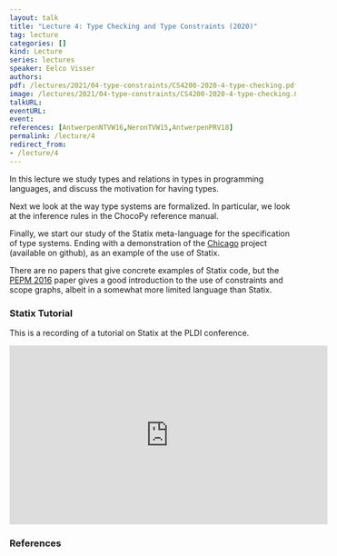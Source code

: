 ```yaml
---
layout: talk
title: "Lecture 4: Type Checking and Type Constraints (2020)"
tag: lecture
categories: []
kind: Lecture
series: lectures
speaker: Eelco Visser
authors:
pdf: /lectures/2021/04-type-constraints/CS4200-2020-4-type-checking.pdf
image: /lectures/2021/04-type-constraints/CS4200-2020-4-type-checking.001.png
talkURL:
eventURL:
event:
references: [AntwerpenNTVW16,NeronTVW15,AntwerpenPRV18]
permalink: /lecture/4
redirect_from:
- /lecture/4
---
```


In this lecture we study types and relations in types in programming languages, and discuss the motivation for having types.

Next we look at the way type systems are formalized. In particular, we look at the inference rules in the ChocoPy reference manual.

Finally, we start our study of the Statix meta-language for the specification of type systems. Ending with a demonstration of the [Chicago](https://github.com/MetaBorgCube/statix-sandbox/tree/master/chicago) project (available on github), as an example of the use of Statix.

There are no papers that give concrete examples of Statix code, but the [PEPM 2016](https://eelcovisser.org/publications/2016/AntwerpenNTVW16.pdf) paper gives a good introduction to the use of constraints and scope graphs, albeit in a somewhat more limited language than Statix.

### Statix Tutorial

This is a recording of a tutorial on Statix at the PLDI conference.

<iframe width="560" height="315" src="https://www.youtube.com/embed/0GPZiZF5znA" frameborder="0" allow="accelerometer; autoplay; encrypted-media; gyroscope; picture-in-picture" allowfullscreen></iframe>


### References
